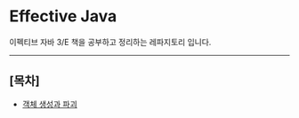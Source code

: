 # Effective  Java 

이펙티브 자바 3/E 책을 공부하고 정리하는 레파지토리 입니다. 

***

## [목차]

- [객체 생성과 파괴](./docs/chapter2/README.md)